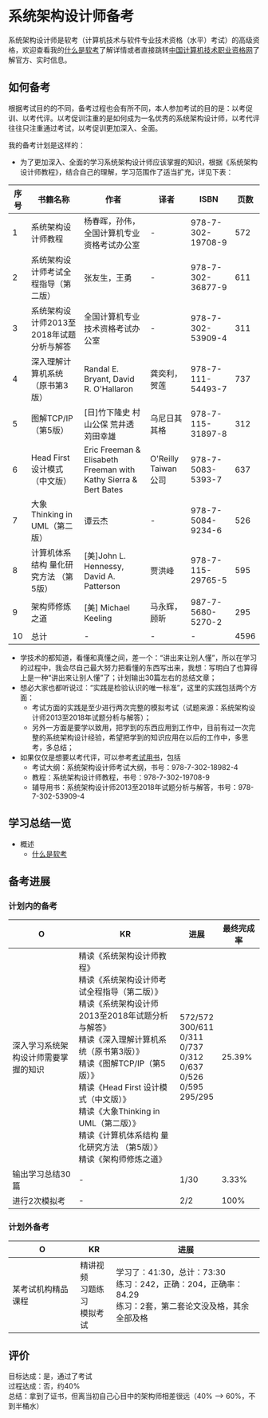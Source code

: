 # 系统架构设计师备考
系统架构设计师是软考（计算机技术与软件专业技术资格（水平）考试）的高级资格，欢迎查看我的[什么是软考](overview/什么是软考.md)了解详情或者直接跳转[中国计算机技术职业资格网](https://www.ruankao.org.cn)了解官方、实时信息。
## 如何备考
根据考试目的的不同，备考过程也会有所不同，本人参加考试的目的是：以考促训、以考代评。以考促训注重的是如何成为一名优秀的系统架构设计师，以考代评往往只注重通过考试，以考促训更加深入、全面。

我的备考计划是这样的：
- 为了更加深入、全面的学习系统架构设计师应该掌握的知识，根据《系统架构设计师教程》，结合自己的理解，学习范围作了适当扩充，详见下表：

| 序号 | 书籍名称 | 作者 | 译者 | ISBN              | 页数 |
| --- | --- | --- | --- |-------------------| --- |
| 1 | 系统架构设计师教程 | 杨春晖，孙伟，全国计算机专业资格考试办公室 | - | 978-7-302-19708-9 | 572 |
| 2 | 系统架构设计师考试全程指导（第二版） | 张友生，王勇 | - | 978-7-302-36877-9 | 611 |
| 3 | 系统架构设计师2013至2018年试题分析与解答 | 全国计算机专业技术资格考试办公室 | - | 978-7-302-53909-4 | 311 |
| 4 | 深入理解计算机系统（原书第3版） | Randal E. Bryant, David R. O'Hallaron | 龚奕利，贺莲 | 978-7-111-54493-7 | 737 |
| 5 | 图解TCP/IP（第5版） | [日]竹下隆史 村山公保 荒井透 苅田幸雄 | 乌尼日其其格 | 978-7-115-31897-8 | 312 |
| 6 | Head First 设计模式（中文版） | Eric Freeman & Elisabeth Freeman with Kathy Sierra & Bert Bates | O'Reilly Taiwan公司 | 978-7-5083-5393-7 | 637 |
| 7 | 大象Thinking in UML（第二版） | 谭云杰 | - | 978-7-5084-9234-6 | 526 |
| 8 | 计算机体系结构 量化研究方法 （第5版） | [美]John L. Hennessy, David A. Patterson | 贾洪峰 | 978-7-115-29765-5 | 595 |
| 9 | 架构师修炼之道 | [美] Michael Keeling | 马永辉，顾昕 | 987-7-5680-5270-2 | 295 |
| 10 | 总计 | - | - | -                 | 4596 |
- 学技术的都知道，看懂和真懂之间，差一个：“讲出来让别人懂”，所以在学习的过程中，我会尽自己最大努力把看懂的东西写出来，我想：写明白了也算得上是一种“讲出来让别人懂”了；计划输出30篇左右的总结文章；
- 想必大家也都听说过：“实践是检验认识的唯一标准”，这里的实践包括两个方面：
    - 考试方面的实践是至少进行两次完整的模拟考试（试题来源：系统架构设计师2013至2018年试题分析与解答）；
    - 另外一方面是要学以致用，把学到的东西应用到工作中，目前有过一次完整的系统架构设计经验，希望把学到的知识应用在以后的工作中，多思考，多总结；
- 如果仅仅是想要以考代评，可以参考[考试用书](https://www.ruankao.org.cn/book/lists)，包括
    - 考试大纲：系统架构设计师考试大纲，书号：978-7-302-18982-4
    - 教程：系统架构设计师教程，书号：978-7-302-19708-9
    - 辅导用书：系统架构设计师2013至2018年试题分析与解答，书号：978-7-302-53909-4

## 学习总结一览
- 概述
    - [什么是软考](overview/什么是软考.md)

## 备考进展
### 计划内的备考
| O                  | KR                                                                                                                                                                                                                                     | 进展                                                                                          | 最终完成率 |
|--------------------|----------------------------------------------------------------------------------------------------------------------------------------------------------------------------------------------------------------------------------------|---------------------------------------------------------------------------------------------|---|
| 深入学习系统架构设计师需要掌握的知识 | 精读《系统架构设计师教程》</br>精读《系统架构设计师考试全程指导（第二版）》</br>精读《系统架构设计师2013至2018年试题分析与解答》</br>精读《深入理解计算机系统（原书第3版）》</br>精读《图解TCP/IP（第5版）》</br>精读《Head First 设计模式（中文版）》</br>精读《大象Thinking in UML（第二版）》</br>精读《计算机体系结构 量化研究方法 （第5版）》</br>精读《架构师修炼之道》</br> | 572/572</br>300/611</br>0/311</br>0/737</br>0/312</br>0/637</br>0/526</br>0/595</br>295/295 | 25.39% |
| 输出学习总结30篇 | -                                                                                                                                                                                                                                      | 1/30                                                                                           | 3.33% |
| 进行2次模拟考            | -                                                                                                                                                                                                                                      | 2/2                                                                                         | 100% |

### 计划外备考
| O | KR                          | 进展                                                                       |
| --- |-----------------------------|--------------------------------------------------------------------------|
| 某考试机构精品课程 | 精讲视频</br>习题练习</br>模拟考试</br> | 学习了：41:30，总计：73:30</br>练习：242，正确：204，正确率：84.29</br>练习：2套，第二套论文没及格，其余全部及格 |

## 评价
目标达成：是，通过了考试  
过程达成：否，约40%  
总结：拿到了证书，但离当初自己心目中的架构师相差很远（40% --> 60%，不到半桶水）